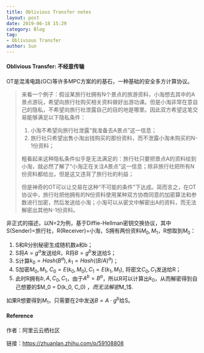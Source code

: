 ```yaml
---
title: Oblivious Transfer notes
layout: post
date: 2019-06-18 15:29
category: Blog
tag:
- Oblivious Transfer
author: Sun
---
```




#### Oblivious Transfer: 不经意传输

OT是混淆电路(GC)等许多MPC方案的的基石，一种基础的安全多方计算协议。

> 来看一个例子：假设某旅行社拥有N个景点的旅游资料，小淘想去其中的A景点游玩，希望向旅行社购买相关资料做好出游功课。但是小淘非常在意自己的隐私，不希望向旅行社泄露自己的目的地是哪里。因此双方希望这笔交易能够满足以下隐私条件：
>
> 1. 小淘不希望向旅行社泄露“我准备去A景点”这一信息；
> 2. 旅行社只希望出售小淘出钱购买的那份资料，而不泄露小淘未购买的N-1份资料；
>
> 粗看起来这种隐私条件似乎是无法满足的：旅行社只要把景点A的资料给到小淘，就必然了解了“小淘正在关注A景点”这一信息；除非旅行社把所有N份资料都给出，但是这又违背了旅行社的利益；
>
> 但是神奇的OT可以让交易在这种“不可能的条件”下达成。简而言之，在OT协议中，旅行社把他拥有的N份资料使用某种双方协商同意的加密算法和参数进行加密，然后发送给小淘；小淘可以从密文中解密出A的资料，而无法解密出其他N-1份资料。

<!--more-->

非正式的描述，以N=2为例，基于Diffie-Hellman密钥交换协议，其中S(Sender)=旅行社，R(Receiver)=小淘，S拥有两份资料$M_0, M_1$，R想取到$M_0$：

1. S和R分别秘密生成随机数a和b；
2. S将$A=g^a$发送给R，R将$B=g^b$发送给S；
3. S计算$k_0 = Hash(B^a), k_1 = Hash((B/A)^a)$；
4. S加密$M_0,M_1$, $C_0=E(k_0,M_0), C_1=E(k_1,M_1)$, 将密文$C_0,C_1$发送给R；
5. 此时R拥有$b, A, C_0, C_1$，由于$A^b = B^a$，所以R可以计算出$k_0$，从而解密得到自己想要的$M_0 = D(k_0, C_0) $，而无法解密$M_1$.

如果R想要得到$M_1$，只需要在2中发送$B = A \cdot g^b$给S。







#### Reference

作者：阿里云云栖社区

链接：https://zhuanlan.zhihu.com/p/59108808



